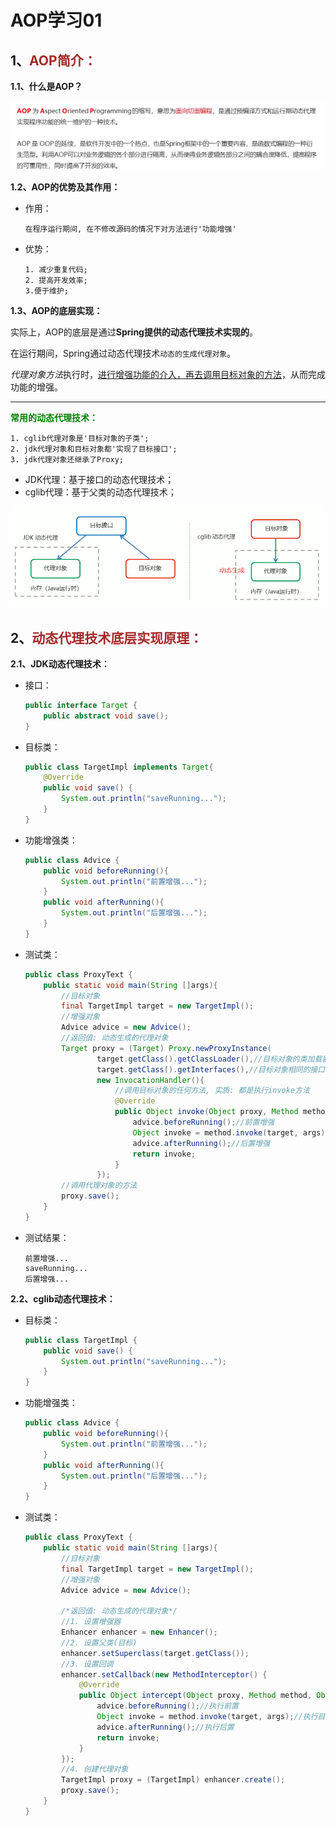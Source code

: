# AOP学习01

## 1、<span style="color:brown">AOP简介：</span>

**1.1、什么是AOP？**

![image-20220915192102837](https://raw.githubusercontent.com/root-bine/image/main/Typora-image/AOP%E7%9A%84%E6%A6%82%E5%BF%B5.png)

**1.2、AOP的优势及其作用：**

- 作用：

  ```apl
  在程序运行期间, 在不修改源码的情况下对方法进行'功能增强'
  ```

- 优势：

  ```apl
  1. 减少重复代码;
  2. 提高开发效率;
  3.便于维护;
  ```

**1.3、AOP的底层实现：**

实际上，AOP的底层是通过**Spring提供的动态代理技术实现的**。

在运行期间，Spring通过动态代理技术`动态的生成代理对象`。

*代理对象方法*执行时，<u>进行增强功能的介入，再去调用目标对象的方法</u>，从而完成功能的增强。

---

<span style="color:green">**常用的动态代理技术：**</span>

```apl
1. cglib代理对象是'目标对象的子类';
2. jdk代理对象和目标对象都'实现了目标接口';
3. jdk代理对象还继承了Proxy;
```

- JDK代理：基于接口的动态代理技术；
- cglib代理：基于父类的动态代理技术；

![image-20220915200013469](https://raw.githubusercontent.com/root-bine/image/main/Typora-image/AOP%E7%9A%84%E5%8A%A8%E6%80%81%E7%94%9F%E6%88%90%E6%8A%80%E6%9C%AF.png)



## 2、<span style="color:brown">动态代理技术底层实现原理：</span>

**2.1、JDK动态代理技术：**

- 接口：

  ```java
  public interface Target {
      public abstract void save();
  }
  ```

- 目标类：

  ```java
  public class TargetImpl implements Target{
      @Override
      public void save() {
          System.out.println("saveRunning...");
      }
  }
  ```

- 功能增强类：

  ```java
  public class Advice {
      public void beforeRunning(){
          System.out.println("前置增强...");
      }
      public void afterRunning(){
          System.out.println("后置增强...");
      }
  }
  ```

- 测试类：

  ```java
  public class ProxyText {
      public static void main(String []args){
          //目标对象
          final TargetImpl target = new TargetImpl();
          //增强对象
          Advice advice = new Advice();
          //返回值: 动态生成的代理对象
          Target proxy = (Target) Proxy.newProxyInstance(
                  target.getClass().getClassLoader(),//目标对象的类加载器
                  target.getClass().getInterfaces(),//目标对象相同的接口字节码对象数组
                  new InvocationHandler(){
                      //调用目标对象的任何方法, 实质: 都是执行invoke方法
                      @Override
                      public Object invoke(Object proxy, Method method, Object[] args) throws Throwable {
                          advice.beforeRunning();//前置增强
                          Object invoke = method.invoke(target, args);//执行目标方法
                          advice.afterRunning();//后置增强
                          return invoke;
                      }
                  });
          //调用代理对象的方法
          proxy.save();
      }
  }
  ```
  
- 测试结果：

  ```apl
  前置增强...
  saveRunning...
  后置增强...
  ```

**2.2、cglib动态代理技术：**

- 目标类：

  ```java
  public class TargetImpl {
      public void save() {
          System.out.println("saveRunning...");
      }
  }
  
  ```

- 功能增强类：

  ```java
  public class Advice {
      public void beforeRunning(){
          System.out.println("前置增强...");
      }
      public void afterRunning(){
          System.out.println("后置增强...");
      }
  }
  ```

- 测试类：

  ```java
  public class ProxyText {
      public static void main(String []args){
          //目标对象
          final TargetImpl target = new TargetImpl();
          //增强对象
          Advice advice = new Advice();
  
          /*返回值: 动态生成的代理对象*/
          //1. 设置增强器
          Enhancer enhancer = new Enhancer();
          //2. 设置父类(目标)
          enhancer.setSuperclass(target.getClass());
          //3. 设置回调
          enhancer.setCallback(new MethodInterceptor() {
              @Override
              public Object intercept(Object proxy, Method method, Object[] args, MethodProxy methodProxy) throws Throwable {
                  advice.beforeRunning();//执行前置
                  Object invoke = method.invoke(target, args);//执行目标
                  advice.afterRunning();//执行后置
                  return invoke;
              }
          });
          //4. 创建代理对象
          TargetImpl proxy = (TargetImpl) enhancer.create();
          proxy.save();
      }
  }
  ```